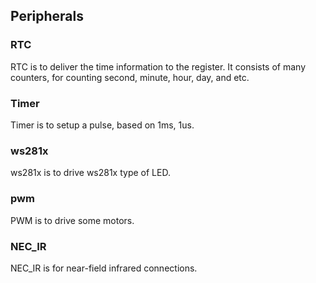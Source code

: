 ## Peripherals

### RTC

RTC is to deliver the time information to the register. It consists of many counters, for counting second, minute, hour, day, and etc.

### Timer

Timer is to setup a pulse, based on 1ms, 1us.

### ws281x

ws281x is to drive ws281x type of LED. 

### pwm

PWM is to drive some motors. 

### NEC_IR

NEC_IR is for near-field infrared connections. 




